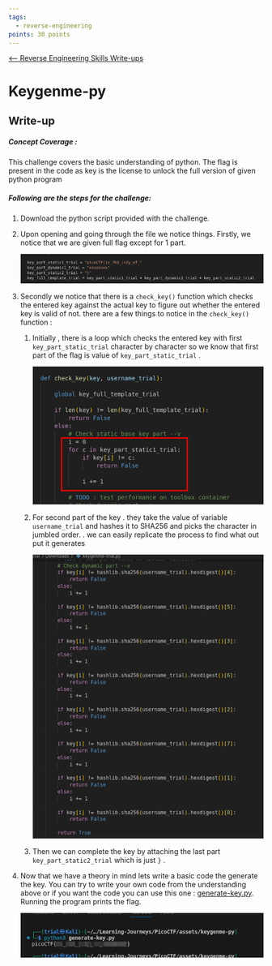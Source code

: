 ```yaml
---
tags:
  - reverse-engineering
points: 30 points
---
```


[<-- Reverse Engineering Skills Write-ups](../writeup-list.md)

# Keygenme-py

## Write-up
##### Concept Coverage :
This challenge covers the basic understanding of python. The flag is present in the code as key is the license to unlock the full version of given python program 

##### Following are the steps for the challenge: 
1. Download the python script provided with the challenge.
2. Upon opening and going through the file we notice things. Firstly, we notice that we are given full flag except for 1 part.
    
    ![hidden-flag](./assets/hidden-flag.png)
    
3. Secondly we notice that there is a `check_key()` function which checks the entered key against the actual key to figure out whether the entered key is valid of not. there are a few things to notice in the `check_key()` function :
    
     1. Initially , there is a loop which checks the entered key with first `key_part_static_trial` character by character so we know that first part of the flag is value of `key_part_static_trial` .
        
        ![key-check-1](./assets/key-check-1.png)
        
     2. For second part of the key . they take the value of variable `username_trial` and hashes it to SHA256 and picks the character in jumbled order. . we can easily replicate the process to find what out put it generates
        
        ![key-check-2](./assets/key-check-2.png)
    3. Then we can complete the key by attaching the last part `key_part_static2_trial` which is just `}` .
4. Now that we have a theory in mind lets write a basic code the generate the key. You can try to write your own code from the understanding above or if you want the code you can use this one :  [generate-key.py](./assets/generate-key.py). Running the program prints the flag.
   
    ![full-flag](./assets/full-flag.png)  
